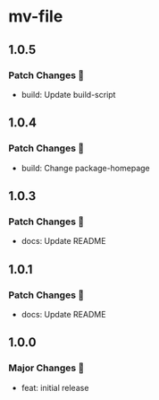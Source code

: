 # mv-file

## 1.0.5

### Patch Changes 🌟

- build: Update build-script

## 1.0.4

### Patch Changes 🌟

- build: Change package-homepage

## 1.0.3

### Patch Changes 🌟

- docs: Update README

## 1.0.1

### Patch Changes 🌟

- docs: Update README

## 1.0.0

### Major Changes 🎉

- feat: initial release
